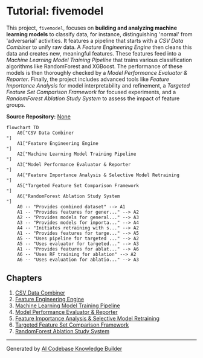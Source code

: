 # Tutorial: fivemodel

This project, `fivemodel`, focuses on **building and analyzing machine learning models** to classify data, for instance, distinguishing 'normal' from 'adversarial' activities.
It features a pipeline that starts with a *CSV Data Combiner* to unify raw data. A *Feature Engineering Engine* then cleans this data and creates new, meaningful features.
These features feed into a *Machine Learning Model Training Pipeline* that trains various classification algorithms like RandomForest and XGBoost.
The performance of these models is then thoroughly checked by a *Model Performance Evaluator & Reporter*.
Finally, the project includes advanced tools like *Feature Importance Analysis* for model interpretability and refinement, a *Targeted Feature Set Comparison Framework* for focused experiments, and a *RandomForest Ablation Study System* to assess the impact of feature groups.


**Source Repository:** [None](None)

```mermaid
flowchart TD
    A0["CSV Data Combiner
"]
    A1["Feature Engineering Engine
"]
    A2["Machine Learning Model Training Pipeline
"]
    A3["Model Performance Evaluator & Reporter
"]
    A4["Feature Importance Analysis & Selective Model Retraining
"]
    A5["Targeted Feature Set Comparison Framework
"]
    A6["RandomForest Ablation Study System
"]
    A0 -- "Provides combined dataset" --> A1
    A1 -- "Provides features for gener..." --> A2
    A2 -- "Provides models for general..." --> A3
    A3 -- "Provides models for importa..." --> A4
    A4 -- "Initiates retraining with s..." --> A2
    A1 -- "Provides features for targe..." --> A5
    A5 -- "Uses pipeline for targeted ..." --> A2
    A5 -- "Uses evaluator for targeted..." --> A3
    A1 -- "Provides features for ablat..." --> A6
    A6 -- "Uses RF training for ablation" --> A2
    A6 -- "Uses evaluation for ablatio..." --> A3
```

## Chapters

1. [CSV Data Combiner
](01_csv_data_combiner_.md)
2. [Feature Engineering Engine
](02_feature_engineering_engine_.md)
3. [Machine Learning Model Training Pipeline
](03_machine_learning_model_training_pipeline_.md)
4. [Model Performance Evaluator & Reporter
](04_model_performance_evaluator___reporter_.md)
5. [Feature Importance Analysis & Selective Model Retraining
](05_feature_importance_analysis___selective_model_retraining_.md)
6. [Targeted Feature Set Comparison Framework
](06_targeted_feature_set_comparison_framework_.md)
7. [RandomForest Ablation Study System
](07_randomforest_ablation_study_system_.md)


---

Generated by [AI Codebase Knowledge Builder](https://github.com/The-Pocket/Tutorial-Codebase-Knowledge)